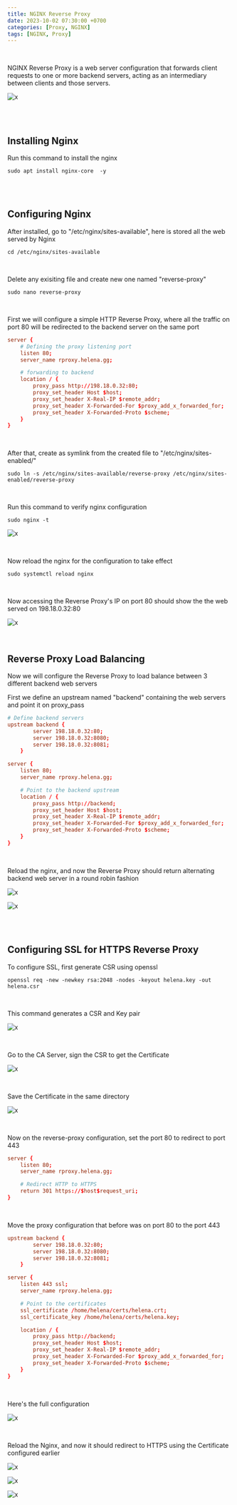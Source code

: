 ```yaml
---
title: NGINX Reverse Proxy
date: 2023-10-02 07:30:00 +0700
categories: [Proxy, NGINX]
tags: [NGINX, Proxy]
---
```


<br>

NGINX Reverse Proxy is a web server configuration that forwards client requests to one or more backend servers, acting as an intermediary between clients and those servers.

![x](/static/2023-10-02-nginx/00.png)

<br>
<br>

## Installing Nginx

Run this command to install the nginx

```shell
sudo apt install nginx-core  -y
```

<br>
<br>

## Configuring Nginx

After installed, go to "/etc/nginx/sites-available", here is stored all the web served by Nginx

```shell
cd /etc/nginx/sites-available
```

<br>

Delete any exisiting file and create new one named "reverse-proxy"


```shell
sudo nano reverse-proxy
```

<br>

First we will configure a simple HTTP Reverse Proxy, where all the traffic on port 80 will be redirected to the backend server on the same port

```conf
server {
    # Defining the proxy listening port
    listen 80;
    server_name rproxy.helena.gg;

    # forwarding to backend
    location / {
        proxy_pass http://198.18.0.32:80;
        proxy_set_header Host $host;
        proxy_set_header X-Real-IP $remote_addr;
        proxy_set_header X-Forwarded-For $proxy_add_x_forwarded_for;
        proxy_set_header X-Forwarded-Proto $scheme;
    }
}
```

<br>

After that, create as symlink from the created file to "/etc/nginx/sites-enabled/"

```shell
sudo ln -s /etc/nginx/sites-available/reverse-proxy /etc/nginx/sites-enabled/reverse-proxy
```
<br>

Run this command to verify nginx configuration

```shell
sudo nginx -t
```

![x](/static/2023-10-02-nginx/01.png)

<br>

Now reload the nginx for the configuration to take effect

```shell
sudo systemctl reload nginx
```

<br>

Now accessing the Reverse Proxy's IP on port 80 should show the the web served on 198.18.0.32:80

![x](/static/2023-10-02-nginx/02.png)

<br>

## Reverse Proxy Load Balancing

Now we will configure the Reverse Proxy to load balance between 3 different backend web servers

First we define an upstream named "backend" containing the web servers and point it on proxy_pass

```conf
# Define backend servers
upstream backend {
        server 198.18.0.32:80;
        server 198.18.0.32:8080;
        server 198.18.0.32:8081;
    }

server {
    listen 80;
    server_name rproxy.helena.gg;

    # Point to the backend upstream
    location / {
        proxy_pass http://backend;
        proxy_set_header Host $host;
        proxy_set_header X-Real-IP $remote_addr;
        proxy_set_header X-Forwarded-For $proxy_add_x_forwarded_for;
        proxy_set_header X-Forwarded-Proto $scheme;
    }
}
```

<br>

Reload the nginx, and now the Reverse Proxy should return alternating backend web server in a round robin fashion

![x](/static/2023-10-02-nginx/03.png)

![x](/static/2023-10-02-nginx/03a.png)

<br>
<br>

## Configuring SSL for HTTPS Reverse Proxy

To configure SSL, first generate CSR using openssl

```shell
openssl req -new -newkey rsa:2048 -nodes -keyout helena.key -out helena.csr
```

<br>

This command generates a CSR and Key pair

![x](/static/2023-10-02-nginx/04.png)

<br>

Go to the CA Server, sign the CSR to get the Certificate

![x](/static/2023-10-02-nginx/05.png)

<br>

Save the Certificate in the same directory

![x](/static/2023-10-02-nginx/06.png)

<br>

Now on the reverse-proxy configuration, set the port 80 to redirect to port 443

```conf
server {
    listen 80;
    server_name rproxy.helena.gg;

    # Redirect HTTP to HTTPS
    return 301 https://$host$request_uri;
}
```

<br>

Move the proxy configuration that before was on port 80 to the port 443 

```conf
upstream backend {
        server 198.18.0.32:80;
        server 198.18.0.32:8080;
        server 198.18.0.32:8081;
    }

server {
    listen 443 ssl;
    server_name rproxy.helena.gg;

    # Point to the certificates
    ssl_certificate /home/helena/certs/helena.crt;
    ssl_certificate_key /home/helena/certs/helena.key;

    location / {
        proxy_pass http://backend;
        proxy_set_header Host $host;
        proxy_set_header X-Real-IP $remote_addr;
        proxy_set_header X-Forwarded-For $proxy_add_x_forwarded_for;
        proxy_set_header X-Forwarded-Proto $scheme;
    }
}
```

<br>

Here's the full configuration

![x](/static/2023-10-02-nginx/07.png)

<br>

Reload the Nginx, and now it should redirect to HTTPS using the Certificate configured earlier

![x](/static/2023-10-02-nginx/08.png)

![x](/static/2023-10-02-nginx/08a.png)

![x](/static/2023-10-02-nginx/08b.png)

<br>